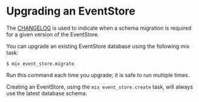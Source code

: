 # Upgrading an EventStore

The [CHANGELOG](https://github.com/commanded/eventstore/blob/master/CHANGELOG.md) is used to indicate when a schema migration is required for a given version of the EventStore.

You can upgrade an existing EventStore database using the following mix task:

```console
$ mix event_store.migrate
```

Run this command each time you upgrade; it is safe to run multiple times.

Creating an EventStore, using the `mix event_store.create` task, will always use the latest database schema.
